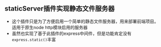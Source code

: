 ## staticServer插件实现静态文件服务器
* 这个插件只是为了方便启用一个简单的静态文件服务器，用来部署前端项目。适用于原生node http模块启用的服务器
* 虽然也实现了基于此插件的express中间件，但是功能肯定没有`express.static()`丰富